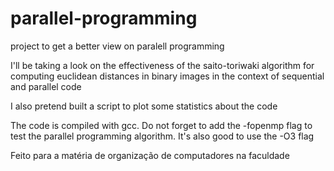 # parallel-programming
project to get a better view on paralell programming

I'll be taking a look on the effectiveness of the saito-toriwaki algorithm for computing euclidean distances in binary images in the context of sequential and parallel code

I also pretend built a script to plot some statistics about the code

The code is compiled with gcc. Do not forget to add the -fopenmp flag to test the parallel programming algorithm. It's also good to use the -O3 flag

Feito para a matéria de organização de computadores na faculdade
